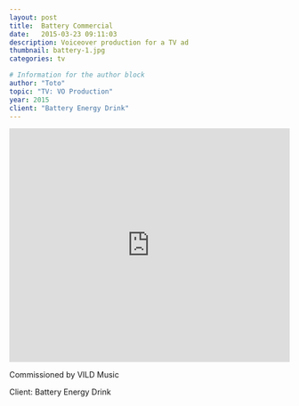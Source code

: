 ```yaml
---
layout: post
title:  Battery Commercial
date:   2015-03-23 09:11:03
description: Voiceover production for a TV ad
thumbnail: battery-1.jpg
categories: tv

# Information for the author block
author: "Toto"
topic: "TV: VO Production"
year: 2015
client: "Battery Energy Drink"
---
```


<iframe width="100%" height="420" src="https://www.youtube.com/embed/JvIzCKgPSRA" frameborder="0" allow="autoplay; encrypted-media" allowfullscreen></iframe>

Commissioned by VILD Music

Client: Battery Energy Drink

